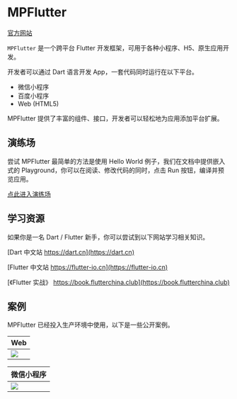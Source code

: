 # MPFlutter

[官方网站](https://mpflutter.com/)

`MPFlutter` 是一个跨平台 Flutter 开发框架，可用于各种小程序、H5、原生应用开发。

开发者可以通过 Dart 语言开发 App，一套代码同时运行在以下平台。

* 微信小程序
* 百度小程序
* Web (HTML5)

MPFlutter 提供了丰富的组件、接口，开发者可以轻松地为应用添加平台扩展。

## 演练场

尝试 MPFlutter 最简单的方法是使用 Hello World 例子，我们在文档中提供嵌入式的 Playground，你可以在阅读、修改代码的同时，点击 Run 按钮，编译并预览应用。

[点此进入演练场](https://pub.mpflutter.com/playground/index.html?source=https://mpflutter.com/samples/helloworld.dart)

## 学习资源

如果你是一名 Dart / Flutter 新手，你可以尝试到以下网站学习相关知识。

[Dart 中文站 https://dart.cn](https://dart.cn)

[Flutter 中文站 https://flutter-io.cn](https://flutter-io.cn)

[《Flutter 实战》 https://book.flutterchina.club](https://book.flutterchina.club)

## 案例

MPFlutter 已经投入生产环境中使用，以下是一些公开案例。

|  Web   |
|  ----  |
| ![](./assets/users/web-yidoutang.png)  |


|  微信小程序   |
|  ----  |
| ![](./assets/users/weapp-yidoutang.png)  |